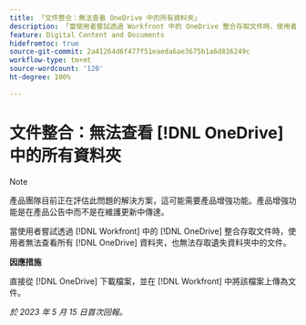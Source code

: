 ```yaml
---
title: 「文件整合：無法查看 OneDrive 中的所有資料夾」
description: 「當使用者嘗試透過 Workfront 中的 OneDrive 整合存取文件時，使用者無法查看所有 OneDrive 資料夾，也無法存取遺失資料夾中的文件。」
feature: Digital Content and Documents
hidefromtoc: true
source-git-commit: 2a41264d6f477f51eaeda6ae3675b1a6d816249c
workflow-type: tm+mt
source-wordcount: '120'
ht-degree: 100%

---
```



# 文件整合：無法查看 [!DNL OneDrive] 中的所有資料夾

>[!NOTE]
>
>產品團隊目前正在評估此問題的解決方案，這可能需要產品增強功能。產品增強功能是在產品公告中而不是在維護更新中傳達。

當使用者嘗試透過 [!DNL Workfront] 中的 [!DNL OneDrive] 整合存取文件時，使用者無法查看所有 [!DNL OneDrive] 資料夾，也無法存取遺失資料夾中的文件。

**因應措施**

直接從 [!DNL OneDrive] 下載檔案，並在 [!DNL Workfront] 中將該檔案上傳為文件。

_於 2023 年 5 月 15 日首次回報。_

